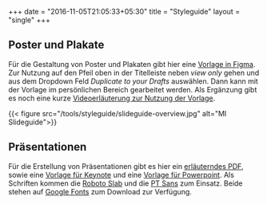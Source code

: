 +++
date = "2016-11-05T21:05:33+05:30"
title = "Styleguide"
layout = "single"
+++

<div class="m-mi-hero-image {{ .class }}" style="background-image: url(/tools/styleguide/teaser.jpg)">

</div>


## Poster und Plakate
Für die Gestaltung von Poster und Plakaten gibt hier eine [Vorlage in Figma](https://www.figma.com/file/bzYNARnUndERvBSVpBzhoK/Medieninformatik-Drucksachen-und-mehr?node-id=0%3A1&t=jZ8hGJhQwDkxW7GQ-1). Zur Nutzung auf den Pfeil oben in der Titelleiste neben *view only* gehen und aus dem Dropdown Feld *Duplicate to your Drafts* auswählen. Dann kann mit der Vorlage im persönlichen Bereich gearbeitet werden. Als Ergänzung gibt es noch eine kurze [Videoerläuterung zur Nutzung der Vorlage](https://youtu.be/Wto_rek4yAk).


{{< figure src="/tools/styleguide/slideguide-overview.jpg" alt="MI Slideguide">}}

## Präsentationen
Für die Erstellung von Präsentationen gibt es hier ein [erläuterndes PDF](/download/AdvancedMediaInstitute-Slideguide-v0.1.1.pdf), sowie eine [Vorlage für Keynote](/download/AdvancedMediaInstitute-Slideguide-v0.1.1.key) und eine [Vorlage für Powerpoint](/download/AdvancedMediaInstitute-Slideguide-v0.1.1.pptx). Als Schriften kommen die [Roboto Slab](https://fonts.google.com/specimen/Roboto+Slab) und die [PT Sans](https://fonts.google.com/specimen/PT+Sans) zum Einsatz. Beide stehen auf [Google Fonts](https://fonts.google.com/) zum Download zur Verfügung.


